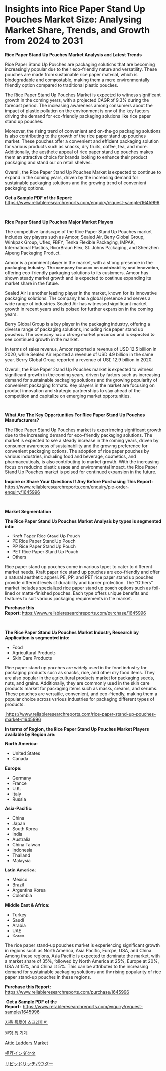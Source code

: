 <p><h1>Insights into Rice Paper Stand Up Pouches Market Size: Analysing Market Share, Trends, and Growth from 2024 to 2031</h1></p><p><strong>Rice Paper Stand Up Pouches Market Analysis and Latest Trends</strong></p>
<p><p>Rice Paper Stand Up Pouches are packaging solutions that are becoming increasingly popular due to their eco-friendly nature and versatility. These pouches are made from sustainable rice paper material, which is biodegradable and compostable, making them a more environmentally friendly option compared to traditional plastic pouches. </p><p>The Rice Paper Stand Up Pouches Market is expected to witness significant growth in the coming years, with a projected CAGR of 9.3% during the forecast period. The increasing awareness among consumers about the impact of plastic pollution on the environment is one of the key factors driving the demand for eco-friendly packaging solutions like rice paper stand up pouches. </p><p>Moreover, the rising trend of convenient and on-the-go packaging solutions is also contributing to the growth of the rice paper stand up pouches market. These pouches offer a convenient and efficient packaging solution for various products such as snacks, dry fruits, coffee, tea, and more. Additionally, the aesthetic appeal of rice paper stand up pouches makes them an attractive choice for brands looking to enhance their product packaging and stand out on retail shelves.</p><p>Overall, the Rice Paper Stand Up Pouches Market is expected to continue to expand in the coming years, driven by the increasing demand for sustainable packaging solutions and the growing trend of convenient packaging options.</p></p>
<p><strong>Get a Sample PDF of the Report:&nbsp;</strong> <a href="https://www.reliableresearchreports.com/enquiry/request-sample/1645996">https://www.reliableresearchreports.com/enquiry/request-sample/1645996</a></p>
<p>&nbsp;</p>
<p><strong>Rice Paper Stand Up Pouches Major Market Players</strong></p>
<p><p>The competitive landscape of the Rice Paper Stand Up Pouches market includes key players such as Amcor, Sealed Air, Berry Global Group, Winkpak Group, Uflex, PBFY, Tenka Flexible Packaging, IMPAK, International Plastics, RicorBraun Flex, St. Johns Packaging, and Shenzhen Aipeng Packaging Product.</p><p>Amcor is a prominent player in the market, with a strong presence in the packaging industry. The company focuses on sustainability and innovation, offering eco-friendly packaging solutions to its customers. Amcor has shown steady market growth and is expected to continue expanding its market share in the future.</p><p>Sealed Air is another leading player in the market, known for its innovative packaging solutions. The company has a global presence and serves a wide range of industries. Sealed Air has witnessed significant market growth in recent years and is poised for further expansion in the coming years.</p><p>Berry Global Group is a key player in the packaging industry, offering a diverse range of packaging solutions, including rice paper stand up pouches. The company has a strong market presence and is expected to see continued growth in the market.</p><p>In terms of sales revenue, Amcor reported a revenue of USD 12.5 billion in 2020, while Sealed Air reported a revenue of USD 4.9 billion in the same year. Berry Global Group reported a revenue of USD 12.9 billion in 2020.</p><p>Overall, the Rice Paper Stand Up Pouches market is expected to witness significant growth in the coming years, driven by factors such as increasing demand for sustainable packaging solutions and the growing popularity of convenient packaging formats. Key players in the market are focusing on product innovation and strategic partnerships to stay ahead of the competition and capitalize on emerging market opportunities.</p></p>
<p>&nbsp;</p>
<p><strong>What Are The Key Opportunities For Rice Paper Stand Up Pouches Manufacturers?</strong></p>
<p><p>The Rice Paper Stand Up Pouches market is experiencing significant growth due to the increasing demand for eco-friendly packaging solutions. The market is expected to see a steady increase in the coming years, driven by consumer awareness of sustainability and the growing preference for convenient packaging options. The adoption of rice paper pouches by various industries, including food and beverage, cosmetics, and pharmaceuticals, is also contributing to market growth. With the increasing focus on reducing plastic usage and environmental impact, the Rice Paper Stand Up Pouches market is poised for continued expansion in the future.</p></p>
<p><strong>Inquire or Share Your Questions If Any Before Purchasing This Report:</strong> <a href="https://www.reliableresearchreports.com/enquiry/pre-order-enquiry/1645996">https://www.reliableresearchreports.com/enquiry/pre-order-enquiry/1645996</a></p>
<p>&nbsp;</p>
<p><strong>Market Segmentation</strong></p>
<p><strong>The Rice Paper Stand Up Pouches Market Analysis by types is segmented into:</strong></p>
<p><ul><li>Kraft Paper Rice Stand Up Pouch</li><li>PE Rice Paper Stand Up Pouch</li><li>PP Rice Paper Stand Up Pouch</li><li>PET Rice Paper Stand Up Pouch</li><li>Others</li></ul></p>
<p><p>Rice paper stand up pouches come in various types to cater to different market needs. Kraft paper rice stand up pouches are eco-friendly and offer a natural aesthetic appeal. PE, PP, and PET rice paper stand up pouches provide different levels of durability and barrier protection. The "Others" market includes specialized rice paper stand up pouch options such as foil-lined or matte-finished pouches. Each type offers unique benefits and features to suit various packaging requirements in the market.</p></p>
<p><strong>Purchase this Report:&nbsp;</strong><a href="https://www.reliableresearchreports.com/purchase/1645996">https://www.reliableresearchreports.com/purchase/1645996</a></p>
<p>&nbsp;</p>
<p><strong>The Rice Paper Stand Up Pouches Market Industry Research by Application is segmented into:</strong></p>
<p><ul><li>Food</li><li>Agricultural Products</li><li>Skin Care Products</li></ul></p>
<p><p>Rice paper stand up pouches are widely used in the food industry for packaging products such as snacks, rice, and other dry food items. They are also popular in the agricultural products market for packaging seeds, nuts, and grains. Additionally, they are commonly used in the skin care products market for packaging items such as masks, creams, and serums. These pouches are versatile, convenient, and eco-friendly, making them a popular choice across various industries for packaging different types of products.</p></p>
<p><a href="https://www.reliableresearchreports.com/rice-paper-stand-up-pouches-market-r1645996">&nbsp;https://www.reliableresearchreports.com/rice-paper-stand-up-pouches-market-r1645996</a></p>
<p><strong>In terms of Region, the Rice Paper Stand Up Pouches Market Players available by Region are:</strong></p>
<p>
    <p> <strong> North America: </strong>
        <ul>
            <li>United States</li>
            <li>Canada</li>
        </ul>
        </p> 
    <p> <strong> Europe: </strong>
        <ul>
            <li>Germany</li>
            <li>France</li>
            <li>U.K.</li>
            <li>Italy</li>
            <li>Russia</li>
        </ul>
        </p> 
    <p> <strong> Asia-Pacific: </strong>
        <ul>
            <li>China</li>
            <li>Japan</li>
            <li>South Korea</li>
            <li>India</li>
            <li>Australia</li>
            <li>China Taiwan</li>
            <li>Indonesia</li>
            <li>Thailand</li>
            <li>Malaysia</li>
        </ul>
        </p> 
    <p> <strong> Latin America: </strong>
        <ul>
            <li>Mexico</li>
            <li>Brazil</li>
            <li>Argentina Korea</li>
            <li>Colombia</li>
        </ul>
        </p> 
    <p> <strong> Middle East & Africa: </strong>
        <ul>
            <li>Turkey</li>
            <li>Saudi</li>
            <li>Arabia</li>
            <li>UAE</li>
            <li>Korea</li>
        </ul>
    </p>
    </p>
<p><p>The rice paper stand-up pouches market is experiencing significant growth in regions such as North America, Asia Pacific, Europe, USA, and China. Among these regions, Asia Pacific is expected to dominate the market, with a market share of 35%, followed by North America at 25%, Europe at 20%, USA at 15%, and China at 5%. This can be attributed to the increasing demand for sustainable packaging solutions and the rising popularity of rice paper stand-up pouches in these regions.</p></p>
<p><strong>Purchase this Report: </strong><a href="https://www.reliableresearchreports.com/purchase/1645996">https://www.reliableresearchreports.com/purchase/1645996</a></p>
<p>&nbsp;<strong>Get a Sample PDF of the Report:&nbsp;&nbsp;</strong><a href="https://www.reliableresearchreports.com/enquiry/request-sample/1645996">https://www.reliableresearchreports.com/enquiry/request-sample/1645996</a></p>
<p><strong></strong></p>
<p><p><a href="https://github.com/Penelolack456456/Market-Research-Report-List-2/blob/main/8461608150806.md">자동 플로어 스크레이퍼</a></p><p><a href="https://github.com/darrellockm3ytan895656/Market-Research-Report-List-2/blob/main/6269330150807.md">원형 톱 기계</a></p><p><a href="https://github.com/HenrietteMills1/Market-Research-Report-List-1/blob/main/attic-ladders-market.md">Attic Ladders Market</a></p><p><a href="https://medium.com/@sdall21364/%E7%9B%B8%E4%BA%92%E3%82%A4%E3%83%B3%E3%83%80%E3%82%AF%E3%82%BF%E5%B8%82%E5%A0%B4%E3%82%B7%E3%82%A7%E3%82%A2%E3%81%8A%E3%82%88%E3%81%B3%E6%96%B0%E3%81%97%E3%81%84%E3%83%88%E3%83%AC%E3%83%B3%E3%83%89%E5%88%86%E6%9E%90-%E3%82%BF%E3%82%A4%E3%83%97-%E3%82%A2%E3%83%97%E3%83%AA%E3%82%B1%E3%83%BC%E3%82%B7%E3%83%A7%E3%83%B3-%E3%82%A8%E3%83%B3%E3%83%89%E3%83%A6%E3%83%BC%E3%82%B9%E3%81%AB%E3%82%88%E3%82%8B2024%E5%B9%B4%E3%81%8B%E3%82%892031%E5%B9%B4%E3%81%BE%E3%81%A7%E3%81%AE%E4%BA%88%E6%B8%AC-c462c4e0f5b8">相互インダクタ</a></p><p><a href="https://github.com/Andrewones2023/Market-Research-Report-List-1/blob/main/7201757143062.md">リピッドリッチパウダー</a></p></p>